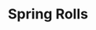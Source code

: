 ---
layout: place
title: "Spring Rolls"
permalink: /north-carolina/raleigh/spring-rolls.html
stateAbbr: NC
stateName: North Carolina
cityName: Raleigh
seo:
  name: "Spring Rolls"
  type: Restaurant
  links: https://springrollsrestaurant.com/
description: "Looking for sushi in Raleigh, North Carolina? Check out Spring Rolls for a delightful Japanese dining experience. Enjoy a variety of sushi and other dishes i..."
place_id: ChIJw0s1SRf0rIkRVOKY7OWzFZs
photos:
  - name: >-
      places/ChIJw0s1SRf0rIkRVOKY7OWzFZs/photos/AeeoHcIp8auCkgprT3ePfHxGX3BiAp_smCl4XuKCuO-JztTogJmo6Rsrf1gDJdsvyiUwOvzW3ub-hFK5o3w9ZNKmUwsdfsIFzfQcgXIhC45GiRa9XRX0wifzzUvtPKfija0eJEdzyIcSufmm0ex42hyU4JdBUv-VVIrUHmVin178PaJSDxUfduakT0p6cwjPAzS3jr-PgMytaranOADxrhpC5c20MA2_7BnDXaj1Ce42i__5v565o2yuqHUtGab-QKE5TIlt8V32xBk8E4fqcL4Wrgc-TiNoNFKzK1WsjLxo2dHDFQ
    widthPx: 3264
    heightPx: 2448
    authorAttributions:
      - displayName: Spring Rolls
        uri: https://maps.google.com/maps/contrib/109914535336354498614
        photoUri: >-
          https://lh3.googleusercontent.com/a-/ALV-UjUoz6nYjikqhYkPUDNTR0WswoHhG9TTkyoEnl6OjZl7Bd0ciCM=s100-p-k-no-mo
    flagContentUri: >-
      https://www.google.com/local/imagery/report/?cb_client=maps_api_places.places_api&image_key=!1e10!2sAF1QipNeuq8GfPbDqtexGs-ZP5EsLhk486bqlLjoSzjf&hl=en-US
    googleMapsUri: >-
      https://www.google.com/maps/place//data=!3m4!1e2!3m2!1sAF1QipNeuq8GfPbDqtexGs-ZP5EsLhk486bqlLjoSzjf!2e10!4m2!3m1!1s0x89acf41749354bc3:0x9b15b3e5ec98e254
  - name: >-
      places/ChIJw0s1SRf0rIkRVOKY7OWzFZs/photos/AeeoHcLqMk12MGDaLD4h08zfj7UVOPYgPXZpBvFnnTxMLtD_7ClFNOrw52rqvxa17ueZjnoBvJa66CAHP62vhVxa7kPIZkLraarFovR4IJ7m8t6YO58DvhjuQmw_wLB-qiwgPpfxJ9c-bxsRsyRh-dREoGg5ZJ_cUlqUKFrs9aN1MjEl5-M_xpK6EKerRqeiCOjc9hnkvIRX9oQq5uvOOVEs5brhqpdNJZGV6AT9FL9cwIeoWReI9_nWgD5buwQOCqoPIrNqoV3rSh2sazwvT3mB0ZRCDjn0u3A_4mGbYF3o6OUoLg
    widthPx: 3264
    heightPx: 2375
    authorAttributions:
      - displayName: Spring Rolls
        uri: https://maps.google.com/maps/contrib/109914535336354498614
        photoUri: >-
          https://lh3.googleusercontent.com/a-/ALV-UjUoz6nYjikqhYkPUDNTR0WswoHhG9TTkyoEnl6OjZl7Bd0ciCM=s100-p-k-no-mo
    flagContentUri: >-
      https://www.google.com/local/imagery/report/?cb_client=maps_api_places.places_api&image_key=!1e10!2sAF1QipMe5SV0EJhA_o4YTjcC39m-YgoA3D8Dv8aQPZQD&hl=en-US
    googleMapsUri: >-
      https://www.google.com/maps/place//data=!3m4!1e2!3m2!1sAF1QipMe5SV0EJhA_o4YTjcC39m-YgoA3D8Dv8aQPZQD!2e10!4m2!3m1!1s0x89acf41749354bc3:0x9b15b3e5ec98e254
  - name: >-
      places/ChIJw0s1SRf0rIkRVOKY7OWzFZs/photos/AeeoHcJNRO69LLT5aosJQfn2136aRcQzNdaJmMmJmzQxaxVR4a-dgM7BWZqcSULdRp4c3lYcH8HQKSD_Wav8irt8sZwC66nQnE7t3t2PLlB7Y9zPw2HYFPA0kkWthz0HLdmbooRwy4cvotEHF0hYIYodRBn8jmYJuaYkufMyvE1-n6Cr01VBM_ijsZvmDKWMzj6EIpGfdQHWMA8yyQOvD3syeBGQcjeQUrfPinATrwURDbiS4ndspyfWO4xE_AR50FyfAreCbVN5aRMk51NJy9fvKacKCgmT7dzfJbPw70bPq_fu8eqFEm-1bF3lRuU8bGTELpmk6d3QDiP9WVskNJ_fqMKQWCq4tPpd7AVd5lOXzcsJwzsucTar2UfhgdfLk1wnYsyee1-M4fHiJdH1c1IAfvJCIGcLQdElDpU_t_WgTcH9KA8Z
    widthPx: 4000
    heightPx: 2252
    authorAttributions:
      - displayName: Kim Ly
        uri: https://maps.google.com/maps/contrib/115194752713223861638
        photoUri: >-
          https://lh3.googleusercontent.com/a-/ALV-UjW1SeN81Nyndzn0rsJ3ZVd4LNZ8N4moW9ogVLLg7cDIIkGDH_UeJQ=s100-p-k-no-mo
    flagContentUri: >-
      https://www.google.com/local/imagery/report/?cb_client=maps_api_places.places_api&image_key=!1e10!2sCIHM0ogKEICAgMDQzdqUqgE&hl=en-US
    googleMapsUri: >-
      https://www.google.com/maps/place//data=!3m4!1e2!3m2!1sCIHM0ogKEICAgMDQzdqUqgE!2e10!4m2!3m1!1s0x89acf41749354bc3:0x9b15b3e5ec98e254
  - name: >-
      places/ChIJw0s1SRf0rIkRVOKY7OWzFZs/photos/AeeoHcKPG_cimg4TtxR6bqeW3Wk7gygrJV2kSZGfW9y4xM831h4u2AYiCnlLzcKMwwzavfGLuC3kW3ZfJLMuG0LoQi52wRLkxeajv0CozhpWVSrY-jo_IXv0FASNvceaWXqsL0kHqOhFZgLoEkPNGJ9JL9G11lZ9JJk2d-BicKlbZLAoJ2LmESKdGu_zv4HHSyh76025podPhJi0iAoX0kmMaSdmqqC2pz_HOCyWmzVfoTDkXJNWco6w2Y56CRi1FJGEErgtq82NtzE5-lJzWk_PFDnJ99J3nJuHHpJWcLZTezaShenFMwhm1nu-HOLXMR6oiGYf9n83RPoA85QINRUTxtP00q30Xxfj2AQHs9DYZsnEO7Z6QL65rzPkOqNCNCXuiK8Lo8O6R4Gg83_gU4tx3FEsT2A0KKFW1eWjt0mLLygqRjs
    widthPx: 4032
    heightPx: 3024
    authorAttributions:
      - displayName: Kelly Kennard
        uri: https://maps.google.com/maps/contrib/104087539405626075487
        photoUri: >-
          https://lh3.googleusercontent.com/a-/ALV-UjVOWAr-sMV_qnJGDzZMgfU7vEaeXJHtKmITC2xDoTpLPFW3TY3Cxw=s100-p-k-no-mo
    flagContentUri: >-
      https://www.google.com/local/imagery/report/?cb_client=maps_api_places.places_api&image_key=!1e10!2sCIHM0ogKEICAgID-3cjtkgE&hl=en-US
    googleMapsUri: >-
      https://www.google.com/maps/place//data=!3m4!1e2!3m2!1sCIHM0ogKEICAgID-3cjtkgE!2e10!4m2!3m1!1s0x89acf41749354bc3:0x9b15b3e5ec98e254
  - name: >-
      places/ChIJw0s1SRf0rIkRVOKY7OWzFZs/photos/AeeoHcIn5zCt7bVGDwdlQGoo5TUEqLR1kPbQbyGAq9GaN7Z8I_K0T3lPiXYc1tTTKlLl97s7sNm-M7ph3w_40lede5unpNGbmQrb9RbvXz3Bnutz5RVOStwyPtaPygglExgbIVD3YCknVAKg4vbJE1EWvD9afKlh9Ns2te3nySIk6oMRjTjSh_XIhT3_k5FzBfVEhJU2L8XK2wdp8ruwNiMEE7zf88vkgO3WRsqxSiqGuLuFsEJ8PLrA2BWJJSAuej3wpDBYv-Bj7hr4VbArqs6i0fuMSs0R9AAMu0ToE0SYpDAJrYBa9nZJcZwIrvWjsoVTrepGPFEixT1nHwdrepW6zoZybM1roZcQWGafwIUG84cpBr7-AUJI9f_QWoZJqA-7CqNXQPrL9F6KRws33L6Kg5ngiLyuTXYwrz21z3znWxA
    widthPx: 3024
    heightPx: 4032
    authorAttributions:
      - displayName: Bobby P
        uri: https://maps.google.com/maps/contrib/118244992969083091691
        photoUri: >-
          https://lh3.googleusercontent.com/a/ACg8ocKba68irjWr3BvqtyEfcLVC5t9qjJ21EN2UBSVvjUgGGWkmy2Gg=s100-p-k-no-mo
    flagContentUri: >-
      https://www.google.com/local/imagery/report/?cb_client=maps_api_places.places_api&image_key=!1e10!2sCIHM0ogKEICAgICf6rjRSg&hl=en-US
    googleMapsUri: >-
      https://www.google.com/maps/place//data=!3m4!1e2!3m2!1sCIHM0ogKEICAgICf6rjRSg!2e10!4m2!3m1!1s0x89acf41749354bc3:0x9b15b3e5ec98e254
  - name: >-
      places/ChIJw0s1SRf0rIkRVOKY7OWzFZs/photos/AeeoHcKLYE4DkK4vsefxkW4kX94K1SGtbc-QMgaBi8TkTjElIdBGaeS-0tJ-DFD1e1cjxq7jlmp1K77UozMHgiG9zDuNxPtTLHrgvWbh3RZqToXyd3LvRR-APCQHSGJIA4_iCp4mTGdvCi9eY7IsFzQpr8N3ZF4TfXcqCHKwrt31mES3eh4YQwilRCxBiJYEWkes7I0V03Iiyy2brecnteFAGiEUQuPqx2u127jdZkXjyhaEn6yi0oyqh9GYylcwOaBeFM5mufLAkUmI8ZittghXPVI5FL959ThR9vSmGX_nBaxBLQLf9xl5Xqjjl7-IlfN_WQWy2dyZEIgvSCYnxC-lFADDTrzkIMF9Wh0VVmM-jL3fDC7GvrRYY8_uKQpNQ4JuusUbM4Gh3zwcTdBMqBS_VsEdtz4GCinuHrUd8b3G0VGG1A
    widthPx: 3600
    heightPx: 4800
    authorAttributions:
      - displayName: Naeman Mahmood
        uri: https://maps.google.com/maps/contrib/114241158633653434112
        photoUri: >-
          https://lh3.googleusercontent.com/a-/ALV-UjXCAiEnnSXhl6C4QeTwXNntPxFA-Pe4hmPJa3KR3OtOpbq5r9V9zw=s100-p-k-no-mo
    flagContentUri: >-
      https://www.google.com/local/imagery/report/?cb_client=maps_api_places.places_api&image_key=!1e10!2sCIHM0ogKEICAgIDb35GsAg&hl=en-US
    googleMapsUri: >-
      https://www.google.com/maps/place//data=!3m4!1e2!3m2!1sCIHM0ogKEICAgIDb35GsAg!2e10!4m2!3m1!1s0x89acf41749354bc3:0x9b15b3e5ec98e254
  - name: >-
      places/ChIJw0s1SRf0rIkRVOKY7OWzFZs/photos/AeeoHcLOIqk19OXl4k9nDXpbso8-VxdvV4EuUIkdLxNnjsaDVLJu00EnFq1ATTbcZzzIu0HZtdgv5JEuqUonpNqhOO-bCZKZMMlCQr2yAqIdHgwZGGvRgPIeBzm2KT5dMD51wg2XYmC66SOUqOvUnISjkzWO-HZXSSwZYOLhhf9LinKEYyO0EhFZAJxPbhS1cRjJBaGrRuspI8Nc23kHaZGWEi97YFsUHZVZSPan7Cn79yy85EdIIci65xlZ-CdvFLTplg6xS9kfrNP3MpSdy9g6c8oDnFX28uUmUOdvbVIttzI0dM0O6EbV2ETfQtddeV6aChzX0K9KJGjFRHThXuQUBTOuRmxeXYDFYzgr_zOz1dmzmnsCxtQl52hYApgfy-PND0RrEQ14cvkwrvn0zFCGkLrttYKEuqIZTgOnDdHNyvPDAw
    widthPx: 4000
    heightPx: 2252
    authorAttributions:
      - displayName: Kim Ly
        uri: https://maps.google.com/maps/contrib/115194752713223861638
        photoUri: >-
          https://lh3.googleusercontent.com/a-/ALV-UjW1SeN81Nyndzn0rsJ3ZVd4LNZ8N4moW9ogVLLg7cDIIkGDH_UeJQ=s100-p-k-no-mo
    flagContentUri: >-
      https://www.google.com/local/imagery/report/?cb_client=maps_api_places.places_api&image_key=!1e10!2sCIHM0ogKEICAgMDQzdqUKg&hl=en-US
    googleMapsUri: >-
      https://www.google.com/maps/place//data=!3m4!1e2!3m2!1sCIHM0ogKEICAgMDQzdqUKg!2e10!4m2!3m1!1s0x89acf41749354bc3:0x9b15b3e5ec98e254
  - name: >-
      places/ChIJw0s1SRf0rIkRVOKY7OWzFZs/photos/AeeoHcLwzXKXOC1C3u4hM0HK-EIxv3IFfLW910HXFSN3vYl__9e5bWebjAkthQEFMBpBy8vGIAYW-kMghu9_P6hr1Q6Dds0zpnxndiWY-wb27fZcP_BDB5hdOwF3HwUbloBMmSO4GBVrmdRLm7Y_FgSKM4T28ofvdRtWlsVtTNVz430gzGWbfdH7uAjWmhHJXRNQ6RRbNsIImZMIdrFAf_Q81itZ4VYbd22Yc1K2FYKvpgcvpRQNSrMkKiiEi6u53BzuDFVheKdatihyCV1hUMwdY66-w_qJ53-xww6qF7C730DwJS9JVeozRF5GkcyZcxQO6mOfThJHS0Od1yNwdj6jPpXRSzkakJzkx9ZS5tbJKJeejp1tbPwzZA_87P18wND8LDKUffVj43rmlzETQIlnbaMCcePU4zWyShWQKq6ls2bkyA
    widthPx: 3000
    heightPx: 4000
    authorAttributions:
      - displayName: Andrea
        uri: https://maps.google.com/maps/contrib/108184426978724698101
        photoUri: >-
          https://lh3.googleusercontent.com/a/ACg8ocIlVIJaVw_FTD0sAZQTrzWzuwRatDpY-pJPbDhqIMNCn96_UHw4=s100-p-k-no-mo
    flagContentUri: >-
      https://www.google.com/local/imagery/report/?cb_client=maps_api_places.places_api&image_key=!1e10!2sCIHM0ogKEICAgICd_JnbIQ&hl=en-US
    googleMapsUri: >-
      https://www.google.com/maps/place//data=!3m4!1e2!3m2!1sCIHM0ogKEICAgICd_JnbIQ!2e10!4m2!3m1!1s0x89acf41749354bc3:0x9b15b3e5ec98e254
  - name: >-
      places/ChIJw0s1SRf0rIkRVOKY7OWzFZs/photos/AeeoHcKbUIF_avTxCBbTxbN3xWzSgqmaNjSaS4TD9mikDNjYniPiEChC-aN6F8xcotPjD25mGHD__T6xXxCA9z5FfVI5j3guq9vx6TDQlOfkOrQk3AJFMcU0BbiY4n_TI4k70KPW0iWuV1XQvOaMkI5PXNwxihLT1WgPTzvgtp66_uRUb4GNf6ilTZ26jO7H2dbfZELJTqieKMKfvH5iOPo-fEZdTU4aQmaGCmHvoVDmNrCJNTBJAuFSPddMOPrDKDKgIZhDrec-pgkI59XA-2Aypitv76zugO_bg2KIzp0ddMRHQC4-g18_bvmJOyi2RnPO-6X6AYqa4NYLXJxfh8Q9eRuxDlP72YNvxeI6zWs0X1EDIqlwGnSYnd5VCCt_VqBR9p8YrD6fXHXwLgSJP3PXK1KOISQOQYjIM2Lj_M5XAP9VQYa6
    widthPx: 3000
    heightPx: 4000
    authorAttributions:
      - displayName: Layla Borisouth
        uri: https://maps.google.com/maps/contrib/105259475679090638390
        photoUri: >-
          https://lh3.googleusercontent.com/a-/ALV-UjVOWagxAIOpTv4_z_r6nlP0pLHQh2-tSkCL35Alm0jH4FNBGKHf6A=s100-p-k-no-mo
    flagContentUri: >-
      https://www.google.com/local/imagery/report/?cb_client=maps_api_places.places_api&image_key=!1e10!2sCIHM0ogKEICAgIDH4biHrQE&hl=en-US
    googleMapsUri: >-
      https://www.google.com/maps/place//data=!3m4!1e2!3m2!1sCIHM0ogKEICAgIDH4biHrQE!2e10!4m2!3m1!1s0x89acf41749354bc3:0x9b15b3e5ec98e254
  - name: >-
      places/ChIJw0s1SRf0rIkRVOKY7OWzFZs/photos/AeeoHcKweO92aw6N9owWAfl4ZDuSd20ADm3qSwzLYoqoRCk7b6FikNa787LVptrGD1VxpKE6G7E5fU9fm7eiWZ7Y4blN5hq6n5bw16BxTsn4kBoWeGuvajvL2XkcUzxRQl7X2_OI6c7_ANXsxLWgZo5DIEt5xTbZmp8JVJR-TE8rQWcCDCyMq--iVia0Sg-dq7ochABMKoGtQsk8Ab_TQW7DfZMIdZNa9ns0UA-a51-eDtFOxDOneOWLCSywrTbIUzkStUNZWRrFtXMkeGNER-0MUlV4COeQT7aRx_5zmsm3OzZk9O8qhYyuPEY_HbCRuJz6phINgrrZB8gl3n5jVvatn6xGgCV9fSPdGozXSjEHV2-ILaufp92_ieWlrIoFmHc06YlKLvgDytnQOXbyoKrsJvgSyN-nEcT8LRnikmFcHm0hsg
    widthPx: 3000
    heightPx: 4000
    authorAttributions:
      - displayName: Layla Borisouth
        uri: https://maps.google.com/maps/contrib/105259475679090638390
        photoUri: >-
          https://lh3.googleusercontent.com/a-/ALV-UjVOWagxAIOpTv4_z_r6nlP0pLHQh2-tSkCL35Alm0jH4FNBGKHf6A=s100-p-k-no-mo
    flagContentUri: >-
      https://www.google.com/local/imagery/report/?cb_client=maps_api_places.places_api&image_key=!1e10!2sCIHM0ogKEICAgIDH4biHbQ&hl=en-US
    googleMapsUri: >-
      https://www.google.com/maps/place//data=!3m4!1e2!3m2!1sCIHM0ogKEICAgIDH4biHbQ!2e10!4m2!3m1!1s0x89acf41749354bc3:0x9b15b3e5ec98e254
address: '5433 Wade Park Blvd #280, Raleigh, NC 27607, USA'
street: '5433 Wade Park Blvd #280'
city: Raleigh
state: NC
zip: '27607'
country: USA
neighborhood: Southwest Raleigh
latitude: '35.806867'
longitude: '-78.729856'
accessibility_options:
  wheelchairAccessibleParking: true
  wheelchairAccessibleEntrance: true
  wheelchairAccessibleRestroom: true
  wheelchairAccessibleSeating: true
business_status: OPERATIONAL
name: Spring Rolls
google_maps_links:
  directionsUri: >-
    https://www.google.com/maps/dir//''/data=!4m7!4m6!1m1!4e2!1m2!1m1!1s0x89acf41749354bc3:0x9b15b3e5ec98e254!3e0
  placeUri: https://maps.google.com/?cid=11175035850488078932
  writeAReviewUri: >-
    https://www.google.com/maps/place//data=!4m3!3m2!1s0x89acf41749354bc3:0x9b15b3e5ec98e254!12e1
  reviewsUri: >-
    https://www.google.com/maps/place//data=!4m4!3m3!1s0x89acf41749354bc3:0x9b15b3e5ec98e254!9m1!1b1
  photosUri: >-
    https://www.google.com/maps/place//data=!4m3!3m2!1s0x89acf41749354bc3:0x9b15b3e5ec98e254!10e5
primary_type: Asian Restaurant
opening_hours:
  regular: null
  current: null
secondary_opening_hours:
  regular:
    weekdayDescriptions: null
    type: null
  current:
    weekdayDescriptions: null
    type: null
phone: (919) 803-1118
price_level: PRICE_LEVEL_MODERATE
price_range: $10 &ndash; $20
rating: '4.0'
rating_count: 706
website: https://springrollsrestaurant.com/
reviews: null
parking_options: null
payment_options: null
allow_dogs: null
curbside_pickup: null
delivery: null
dine_in: null
good_for_children: null
good_for_groups: null
good_for_sports: null
live_music: null
menu_for_children: null
outdoor_seating: null
reservable: null
restroom: null
serves_beer: null
serves_breakfast: null
serves_brunch: null
serves_cocktails: null
serves_coffee: null
serves_dinner: null
serves_dessert: null
serves_lunch: null
serves_vegetarian_food: null
serves_wine: null
takeout: null
summary: null

---